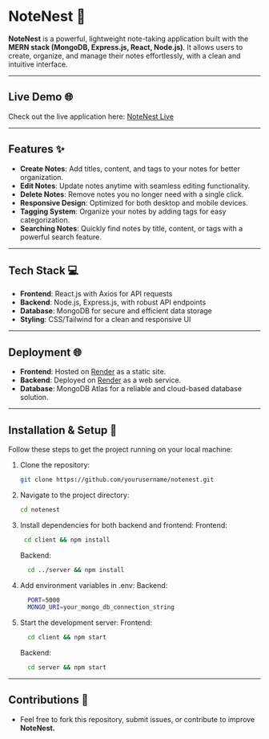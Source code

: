 # NoteNest 📝

**NoteNest** is a powerful, lightweight note-taking application built with the **MERN stack (MongoDB, Express.js, React, Node.js)**. It allows users to create, organize, and manage their notes effortlessly, with a clean and intuitive interface.

---

## Live Demo 🌐

Check out the live application here: [NoteNest Live](https://note-nest-kappa.vercel.app/)

---

## Features ✨

- **Create Notes**: Add titles, content, and tags to your notes for better organization.
- **Edit Notes**: Update notes anytime with seamless editing functionality.
- **Delete Notes**: Remove notes you no longer need with a single click.
- **Responsive Design**: Optimized for both desktop and mobile devices.
- **Tagging System**: Organize your notes by adding tags for easy categorization.
- **Searching Notes**: Quickly find notes by title, content, or tags with a powerful search feature.

---

## Tech Stack 💻

- **Frontend**: React.js with Axios for API requests
- **Backend**: Node.js, Express.js, with robust API endpoints
- **Database**: MongoDB for secure and efficient data storage
- **Styling**: CSS/Tailwind for a clean and responsive UI

---

## Deployment 🌐

- **Frontend**: Hosted on [Render](https://render.com) as a static site.
- **Backend**: Deployed on [Render](https://render.com) as a web service.
- **Database**: MongoDB Atlas for a reliable and cloud-based database solution.

---

## Installation & Setup 🚀

Follow these steps to get the project running on your local machine:

1. Clone the repository:
   ```bash
   git clone https://github.com/yourusername/notenest.git
   ```

2. Navigate to the project directory:
   ```bash
   cd notenest
   ```
   
3. Install dependencies for both backend and frontend:
   Frontend:
   ```bash
    cd client && npm install
   ```
   Backend:
   ```bash
     cd ../server && npm install
   ```

4. Add environment variables in .env:
   Backend:
   ```bash
     PORT=5000
     MONGO_URI=your_mongo_db_connection_string
   ```

5. Start the development server:
   Frontend:
   ```bash
     cd client && npm start
   ```
   Backend:
   ```bash
     cd server && npm start
   ```

---

## Contributions 🤝

- Feel free to fork this repository, submit issues, or contribute to improve **NoteNest.**



   
